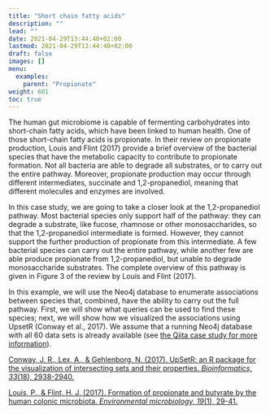 ```yaml
---
title: "Short chain fatty acids"
description: ""
lead: ""
date: 2021-04-29T13:44:40+02:00
lastmod: 2021-04-29T13:44:40+02:00
draft: false
images: []
menu: 
  examples:
    parent: "Propionate"
weight: 601
toc: true
---
```


The human gut microbiome is capable of fermenting carbohydrates into short-chain fatty acids, which have been linked to human health. One of those short-chain fatty acids is propionate. In their review on propionate production, Louis and Flint (2017) provide a brief overview of the bacterial species that have the metabolic capacity to contribute to propionate formation. Not all bacteria are able to degrade all substrates, or to carry out the entire pathway. Moreover, propionate production may occur through different intermediates, succinate and 1,2-propanediol, meaning that different molecules and enzymes are involved. 

In this case study, we are going to take a closer look at the 1,2-propanediol pathway. Most bacterial species only support half of the pathway: they can degrade a substrate, like fucose, rhamnose or other monosaccharides, so that the  1,2-propanediol intermediate is formed. However, they cannot support the further production of propionate from this intermediate. A few bacterial species can carry out the entire pathway, while another few are able produce propionate from 1,2-propanediol, but unable to degrade monosaccharide substrates. The complete overview of this pathway is given in Figure 3 of the review by Louis and Flint (2017). 

In this example, we will use the Neo4j database to enumerate associations between species that, combined, have the ability to carry out the full pathway. First, we will show what queries can be used to find these species; next, we will show how we visualized the associations using UpsetR (Conway et al., 2017). We assume that a running Neo4j database with all 60 data sets is already available (see <a href="../../qiita/intro">the Qiita case study for more information</a>). 

<a href="https://academic.oup.com/bioinformatics/article/33/18/2938/3884387">Conway, J. R., Lex, A., & Gehlenborg, N. (2017). UpSetR: an R package for the visualization of intersecting sets and their properties. <i>Bioinformatics, 33</i>(18), 2938-2940.</a>

<a href="https://sfamjournals.onlinelibrary.wiley.com/doi/10.1111/1462-2920.13589">Louis, P., & Flint, H. J. (2017). Formation of propionate and butyrate by the human colonic microbiota. <i>Environmental microbiology, 19</i>(1), 29-41.</a>
